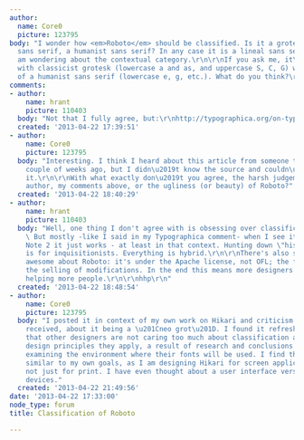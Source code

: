 ```yaml
---
author:
  name: Core0
  picture: 123795
body: "I wonder how <em>Roboto</em> should be classified. Is it a grotesk, a geometric
  sans serif, a humanist sans serif? In any case it is a lineal sans serif, but I
  am wondering about the contextual category.\r\n\r\nIf you ask me, it\u2019s a hybrid,
  with classicist grotesk (lowercase a and as, and uppercase S, C, G) with elements
  of a humanist sans serif (lowercase e, g, etc.). What do you think?\r\n\r\nhttp://www.fontsquirrel.com/fonts/roboto"
comments:
- author:
    name: hrant
    picture: 110403
  body: "Not that I fully agree, but:\r\nhttp://typographica.org/on-typography/roboto-typeface-is-a-four-headed-frankenstein/\r\n\r\nhhp\r\n"
  created: '2013-04-22 17:39:51'
- author:
    name: Core0
    picture: 123795
  body: "Interesting. I think I heard about this article from someone telling me a
    couple of weeks ago, but I didn\u2019t know the source and couldn\u2019t find
    it.\r\n\r\nWith what exactly don\u2019t you agree, the harsh judgement of its
    author, my comments above, or the ugliness (or beauty) of Roboto?"
  created: '2013-04-22 18:40:29'
- author:
    name: hrant
    picture: 110403
  body: "Well, one thing I don't agree with is obsessing over classification. :-)
    \ But mostly -like I said in my Typographica comment- when I see it on my Galaxy
    Note 2 it just works - at least in that context. Hunting down \"historical impurity\"
    is for inquisitionists. Everything is hybrid.\r\n\r\nThere's also something quite
    awesome about Roboto: it's under the Apache license, not OFL; the former allows
    the selling of modifications. In the end this means more designers can justify
    helping more people.\r\n\r\nhhp\r\n"
  created: '2013-04-22 18:48:54'
- author:
    name: Core0
    picture: 123795
  body: "I posted it in context of my own work on Hikari and criticism my announcement
    received, about it being a \u201Cneo grot\u201D. I found it refreshing and interesting
    that other designers are not caring too much about classification and more about
    design principles they apply, a result of research and conclusions they draw while
    examining the environment where their fonts will be used. I find this approach
    similar to my own goals, as I am designing Hikari for screen applications and
    not just for print. I have even thought about a user interface version for mobile
    devices."
  created: '2013-04-22 21:49:56'
date: '2013-04-22 17:33:00'
node_type: forum
title: Classification of Roboto

---
```

